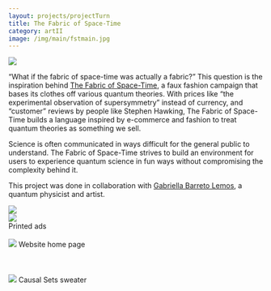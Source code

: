 ```yaml
---
layout: projects/projectTurn
title: The Fabric of Space-Time
category: artII
image: /img/main/fstmain.jpg
---
```


<img src="../../img/fstad1.jpg">

<p>“What if the fabric of space-time was actually a fabric?” This question is the inspiration behind <a href="fabricofspaceti.me">The Fabric of Space-Time</a>, a faux fashion campaign that bases its clothes off various quantum theories. With prices like “the experimental observation of supersymmetry” instead of currency, and “customer” reviews by people like Stephen Hawking, The Fabric of Space-Time builds a language inspired by e-commerce and fashion to treat quantum theories as something we sell.</p>

<p>Science is often communicated in ways difficult for the general public to understand. The Fabric of Space-Time strives to build an environment for users to experience quantum science in fun ways without compromising the complexity behind it.</p>

<p>This project was done in collaboration with <a href="http://www.nature.com/news/entangled-photons-make-a-picture-from-a-paradox-1.15781">Gabriella Barreto Lemos</a>, a quantum physicist and artist.</p>

<div class="row">
<div class="col-md-6"><img src="../../img/fstad2.jpg"></div>
<div class="col-md-6"><img src="../../img/fstad3.jpg"></div>
</div>
Printed ads
<br>
<br>
<img src="../../img/fstcover.png">
Website home page
<br>
<br>
<br>
<br>
<img src="../../img/fstpage.png">
Causal Sets sweater
